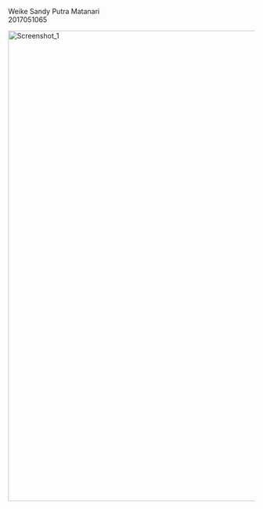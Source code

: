 Weike Sandy Putra Matanari <br>
2017051065

<img width="960" alt="Screenshot_1" src="https://user-images.githubusercontent.com/83500399/178090361-f3cdf9cb-1d16-493a-8330-9d1c8b6bc711.png">
